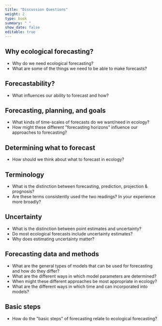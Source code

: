 ```yaml
---
title: "Discussion Questions"
weight: 2
type: book
summary: " "
show_date: false
editable: true
---
```


## Why ecological forecasting?

* Why do we need ecological forecasting?
* What are some of the things we need to be able to make forecasts?

## Forecastability?

* What influences our ability to forecast and how?

## Forecasting, planning, and goals

* What kinds of time-scales of forecasts do we want/need in ecology?
* How might these different "forecasting horizons" influence our approaches to forecasting?

## Determining what to forecast

* How should we think about what to forecast in ecology?

## Terminology

* What is the distinction between forecasting, prediction, projection & prognosis?
* Are these terms consistently used the two readings? In your experience more broadly?

## Uncertainty

* What is the distinction between point estimates and uncertainty?
* Do most ecological forecasts include uncertainty estimates?
* Why does estimating uncertainty matter?

## Forecasting data and methods

* What are the general types of models that can be used for forecasting and how do they differ?
* What are the different ways in which model parameters are determined?
* When might these different approaches be most appropriate in ecology?
* What are the different ways in which time and can incorporated into models?

## Basic steps

* How do the "basic steps" of forecasting relate to ecological forecasting?
